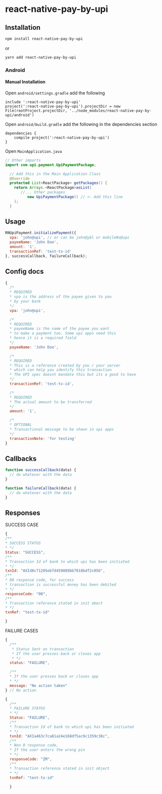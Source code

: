 # react-native-pay-by-upi

## Installation
```bash
npm install react-native-pay-by-upi
```

or 
```bash
yarn add react-native-pay-by-upi
```

### Android

#### Manual Installation
Open `android/settings.gradle` add the following
```
include ':react-native-pay-by-upi'
project(':react-native-pay-by-upi').projectDir = new File(rootProject.projectDir, '../node_modules/react-native-pay-by-upi/android')

```

Open `android/build.gradle` add the following in the dependencies section
```
dependencies {
    compile project(':react-native-pay-by-upi')
}
```

Open `MainApplication.java`
```java
// Other imports
import com.upi.payment.UpiPaymentPackage;

  // Add this in the Main Application Class
  @Override
  protected List<ReactPackage> getPackages() {
    return Arrays.<ReactPackage>asList(
       //... Other packages
          new UpiPaymentPackage() // <- Add this line
    );
  }
```

## Usage

```javascript
RNUpiPayment.initializePayment({
  vpa: 'john@upi', // or can be john@ybl or mobileNo@upi
  payeeName: 'John Doe',
  amount: '1',
  transactionRef: 'test-tx-id'
}, successCallback, failureCallback);

```

## Config docs
```javascript
{
  /*
  * REQUIRED
  * vpa is the address of the payee given to you
  * by your bank
  */
  vpa: 'john@upi',

  /*
  * REQUIRED
  * payeeName is the name of the payee you want
  * to make a payment too. Some upi apps need this
  * hence it is a required field
  */
  payeeName: 'John Doe',

  /*
  * REQUIRED
  * This is a reference created by you / your server
  * which can help you identify this transaction
  * The UPI spec doesnt mandate this but its a good to have
  */
  transactionRef: 'test-tx-id',

  /*
  * REQUIRED
  * The actual amount to be transferred
  */
  amount: '1',

  /*
  * OPTIONAL
  * Transactional message to be shown in upi apps
  */
  transactionNote: 'for testing'
}
```

## Callbacks 
```javascript
function successCallback(data) {
  // do whatever with the data
}

function failureCallback(data) {
  // do whatever with the data
}

```

## Responses

SUCCESS CASE
```javascript
{
/**
* SUCCESS STATUS
* */
Status: "SUCCESS",
/**
* Transaction Id of bank to which upi has been initiated
* */
txnId: "AXId8c71205eb7d459889bb7018bdf2c056", 
/**
* 00 response code, for success
* transaction is successful money has been debited
* */
responseCode: "00",
/**
* Transaction reference stated in init obect
* */
txnRef: "test-tx-id"

}
```
FAILURE CASES
```javascript
{
  /**
   * Status Sent on transaction
   * If the user presses back or closes app
   * */
  status: "FAILURE",

  /**
  * If the user presses back or closes app
  * */
  message: "No action taken"
} // No action
```
```javascript
{
  /**
  * FAILURE STATUS
  * */
  Status: "FAILURE",
  /**
  * Transaction Id of bank to which upi has been initiated
  * */
  txnId: "AXIa463c7ca81a24e168df5ac9c1359c38c",
  /**
  * Non 0 response code,
  * If the user enters the wrong pin
  * */
  responseCode: "ZM",
  /**
  * Transaction reference stated in init object
  * */
  txnRef: "test-tx-id"
  
  }
```



